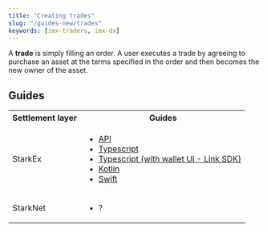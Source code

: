 ```yaml
---
title: "Creating trades"
slug: "/guides-new/trades"
keywords: [imx-traders, imx-dx]
---
```


A **trade** is simply filling an order. A user executes a trade by agreeing to purchase an asset at the terms specified in the order and then becomes the new owner of the asset.

## Guides
<table>
  <tbody>
    <tr>
      <th>Settlement layer</th>
      <th>Guides</th>
    </tr>
    <tr>
      <td>StarkEx</td>
      <td>
        <ul>
          <li><a href='/docs/guides-new/trades/api'>API</a></li>
          <li><a href='/docs/guides-new/trades/typescript'>Typescript</a></li>
          <li><a href='/docs/guides-new/trades/link'>Typescript (with wallet UI - Link SDK)</a></li>
          <li><a href='/docs/guides-new/trades/kotlin-jvm'>Kotlin</a></li>
          <li><a href='/docs/guides-new/trades/swift'>Swift</a></li>
        </ul>
      </td>
    </tr>
      <tr>
      <td>StarkNet</td>
      <td>
        <ul>
          <li>?</li>
        </ul>
      </td>
    </tr>
  </tbody>
</table>


